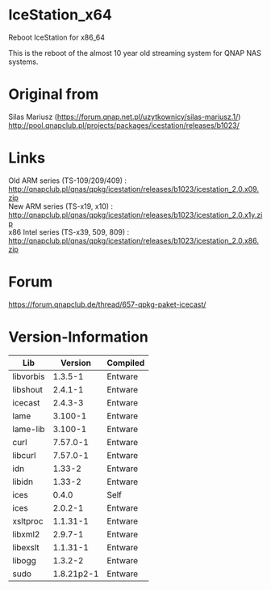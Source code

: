# IceStation_x64
Reboot IceStation for x86_64

This is the reboot of the almost 10 year old streaming system for QNAP NAS systems.


# Original from
Silas Mariusz (https://forum.qnap.net.pl/uzytkownicy/silas-mariusz.1/) \
http://pool.qnapclub.pl/projects/packages/icestation/releases/b1023/

# Links
Old ARM series (TS-109/209/409) : http://qnapclub.pl/qnas/qpkg/icestation/releases/b1023/icestation_2.0.x09.zip \
New ARM series (TS-x19, x10) : http://qnapclub.pl/qnas/qpkg/icestation/releases/b1023/icestation_2.0.x1y.zip \
x86 Intel series (TS-x39, 509, 809) : http://qnapclub.pl/qnas/qpkg/icestation/releases/b1023/icestation_2.0.x86.zip

# Forum
https://forum.qnapclub.de/thread/657-qpkg-paket-icecast/

# Version-Information
| Lib       | Version    | Compiled |
| --------- | ---------- | -------- |
| libvorbis | 1.3.5-1    | Entware  |
| libshout  | 2.4.1-1    | Entware  |
| icecast   | 2.4.3-3    | Entware  |
| lame      | 3.100-1    | Entware  |
| lame-lib  | 3.100-1    | Entware  |
| curl      | 7.57.0-1   | Entware  |
| libcurl   | 7.57.0-1   | Entware  |
| idn       | 1.33-2     | Entware  |
| libidn    | 1.33-2     | Entware  |
| ices      | 0.4.0      | Self     |
| ices      | 2.0.2-1    | Entware  |
| xsltproc  | 1.1.31-1   | Entware  |
| libxml2   | 2.9.7-1    | Entware  |
| libexslt  | 1.1.31-1   | Entware  |
| libogg    | 1.3.2-2    | Entware  |
| sudo      | 1.8.21p2-1 | Entware  |

